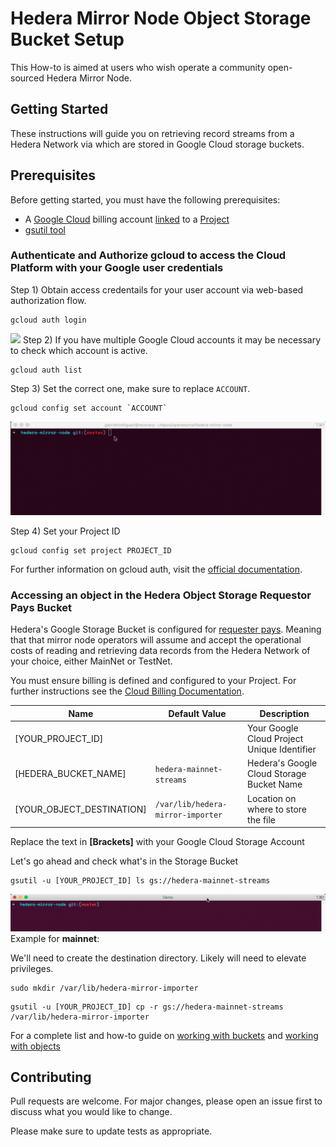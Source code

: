 # Hedera Mirror Node Object Storage Bucket Setup

This How-to is aimed at users who wish operate a community open-sourced Hedera Mirror Node. 

## Getting Started

These instructions will guide you on retrieving record streams from a Hedera Network via which are stored in Google Cloud storage buckets.

## Prerequisites

Before getting started, you must have the following prerequisites:

* A [Google Cloud](https://cloud.google.com/) billing account [linked](https://cloud.google.com/billing/docs/how-to/manage-billing-account) to a [Project](https://cloud.google.com/resource-manager/docs/creating-managing-projects)
* [gsutil tool](https://cloud.google.com/storage/docs/gsutil)

### Authenticate and Authorize gcloud to access the Cloud Platform with your Google user credentials
Step 1)
Obtain access credentails for your user account via web-based authorization flow.

```console
gcloud auth login
```
![](static/gcloud_auth.gif)
Step 2) If you have multiple Google Cloud accounts it may be necessary to check which account is active.
```console
gcloud auth list
```
Step 3) Set the correct one, make sure to replace `ACCOUNT`.
```console
gcloud config set account `ACCOUNT`
```
![](static/gcloud_account_set.gif)

Step 4) Set your Project ID
```console
gcloud config set project PROJECT_ID
```

For further information on gcloud auth, visit the [official documentation](https://cloud.google.com/sdk/gcloud/reference/auth/login).

### Accessing an object in the Hedera Object Storage Requestor Pays Bucket

Hedera's Google Storage Bucket is configured for [requester pays](https://cloud.google.com/storage/docs/requester-pays). 
Meaning that that mirror node operators will assume and accept the operational costs of reading and retrieving data records from the Hedera Network of your choice, either MainNet or TestNet.

You must ensure billing is defined and configured to your Project. For further instructions see the [Cloud Billing Documentation](https://cloud.google.com/storage/docs/using-requester-pays#gsutil_3).


| Name                      | Default Value                     | Description                                 |
|---------------------------|---------------------------------  |---------------------------------------------|
| [YOUR_PROJECT_ID]         |                                   | Your Google Cloud Project Unique Identifier |
| [HEDERA_BUCKET_NAME]      | `hedera-mainnet-streams`          | Hedera's Google Cloud Storage Bucket Name   |
| [YOUR_OBJECT_DESTINATION] | `/var/lib/hedera-mirror-importer` | Location on where to store the file         |

Replace the text in **[Brackets]** with your Google Cloud Storage Account

Let's go ahead and check what's in the Storage Bucket
```console
gsutil -u [YOUR_PROJECT_ID] ls gs://hedera-mainnet-streams
```
![](static/list_buckets.gif)
Example for **mainnet**:

We'll need to create the destination directory. Likely will need to elevate privileges.

```console
sudo mkdir /var/lib/hedera-mirror-importer
```

```console
gsutil -u [YOUR_PROJECT_ID] cp -r gs://hedera-mainnet-streams /var/lib/hedera-mirror-importer
```

For a complete list and how-to guide on [working with buckets](https://cloud.google.com/storage/docs/how-to#working-with-buckets) and [working with objects](https://cloud.google.com/storage/docs/how-to#working-with-objects)



## Contributing
Pull requests are welcome. For major changes, please open an issue first to discuss what you would like to change.

Please make sure to update tests as appropriate.